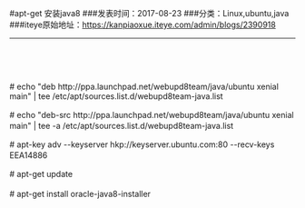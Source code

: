 #apt-get 安装java8
###发表时间：2017-08-23
###分类：Linux,ubuntu,java
###iteye原始地址：<a href="https://kanpiaoxue.iteye.com/admin/blogs/2390918" target="_blank">https://kanpiaoxue.iteye.com/admin/blogs/2390918</a>

---

<div class="iteye-blog-content-contain" style="font-size: 14px;"> 
 <p>&nbsp;</p> 
 <p>&nbsp;</p> 
 <p># echo "deb http://ppa.launchpad.net/webupd8team/java/ubuntu xenial main" | tee /etc/apt/sources.list.d/webupd8team-java.list</p> 
 <p><span style="line-height: 1.5;">#</span><span style="line-height: 1.5;">&nbsp;</span>echo "deb-src http://ppa.launchpad.net/webupd8team/java/ubuntu xenial main" | tee -a /etc/apt/sources.list.d/webupd8team-java.list</p> 
 <p><span style="line-height: 1.5;">#</span><span style="line-height: 1.5;">&nbsp;</span>apt-key adv --keyserver hkp://keyserver.ubuntu.com:80 --recv-keys EEA14886</p> 
 <p><span style="line-height: 1.5;">#</span><span style="line-height: 1.5;">&nbsp;</span>apt-get update</p> 
 <p><span style="line-height: 1.5;">#</span><span style="line-height: 1.5;">&nbsp;</span>apt-get install oracle-java8-installer</p> 
</div>